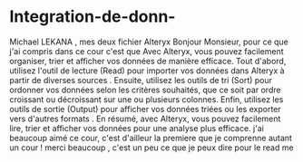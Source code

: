 # Integration-de-donn-
Michael LEKANA , mes deux fichier Alteryx
Bonjour Monsieur, 
pour ce que j'ai compris dans ce cour c'est que Avec Alteryx, vous pouvez facilement organiser, trier et afficher vos données de manière efficace. Tout d'abord, utilisez l'outil de lecture (Read) pour importer vos données dans Alteryx à partir de diverses sources . Ensuite, utilisez les outils de tri (Sort) pour ordonner vos données selon les critères souhaités, que ce soit par ordre croissant ou décroissant sur une ou plusieurs colonnes. Enfin, utilisez les outils de sortie (Output) pour afficher vos données triées ou les exporter vers d'autres formats . En résumé, avec Alteryx, vous pouvez facilement lire, trier et afficher vos données pour une analyse plus efficace.
j'ai beaucoup aimé ce cour, c'est d'ailleur la premiere que je comprenne autant un cour ! merci beaucoup , c'est un peu ce que je peux dire pour le read me 
